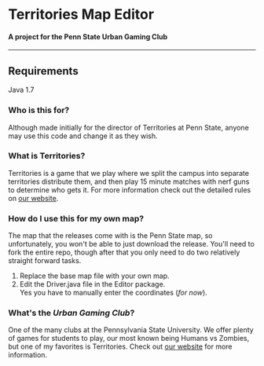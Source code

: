 # Territories Map Editor #
#### A project for the Penn State Urban Gaming Club ####

---------------------------

## Requirements ##
Java 1.7

### Who is this for? ###
Although made initially for the director of Territories at Penn State, anyone may use this code and change it as they wish.

### What is Territories? ###
Territories is a game that we play where we split the campus into separate territories distribute them, and then play 15 minute matches with nerf guns to determine who gets it. For more information check out the detailed rules on [our website](http://urbangaming.org/games/territories).
### How do I use this for my own map? ###
The map that the releases come with is the Penn State map, so unfortunately, you won't be able to just download the release. You'll need to fork the entire repo, though after that you only need to do two relatively straight forward tasks.  
1. Replace the base map file with your own map.  
2. Edit the Driver.java file in the Editor package.  
Yes you have to manually enter the coordinates (*for now*).

### What's the *Urban Gaming Club*? ###
One of the many clubs at the Pennsylvania State University. We offer plenty of games for students to play, our most known being Humans vs Zombies, but one of my favorites is Territories. Check out [our website](http://urbangaming.org/) for more information.
